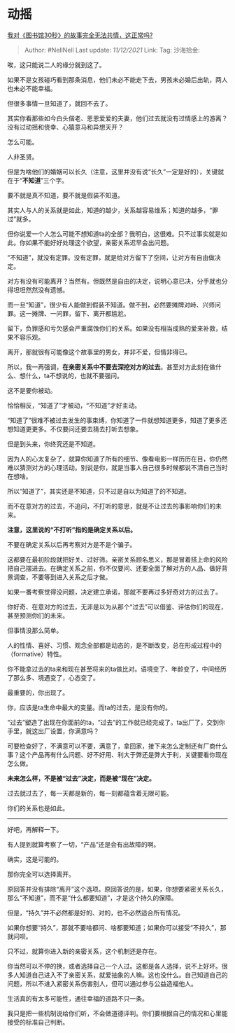 # 动摇

[我对《图书馆30秒》的故事完全无法共情，这正常吗?](https://www.zhihu.com/question/495836892/answer/2257159162)

> Author: #NellNell
> Last update: *11/12/2021*
> Link:
> Tag:
> 沙海拾金:

唉，这只能说二人的缘分就到这了。

如果不是女孩碰巧看到那条消息，他们未必不能走下去，男孩未必婚后出轨，两人也未必不能幸福。

但很多事情一旦知道了，就回不去了。

其实你看那些如今白头偕老、恩恩爱爱的夫妻，他们过去就没有过情感上的游离？没有过动摇和侥幸、心猿意马和异想天开？

怎么可能。

人非圣贤。

但是为啥他们的婚姻可以长久（注意，这里并没有说“长久”一定是好的），关键就在于“**不知道**”三个字。

要不就是真不知道，要不就是假装不知道。

其实人与人的关系就是如此，知道的越少，关系越容易维系；知道的越多，“罪过”就多。

但你说爱一个人怎么可能不想知道ta的全部？我明白，这很难。只不过事实就是如此。你如果不能好好处理这个欲望，亲密关系迟早会出问题。

“不知道”，就没有定罪。没有定罪，就是给对方留下了空间，让对方有自由做决定。

对方有没有可能离开？当然有。但既然是自由的决定，说明心意已决，分手就也分得坦坦然然没有遗憾。

而一旦“知道”，很少有人能做到假装不知道。做不到，必然要摊牌对峙、兴师问罪。这一摊牌、一问罪，留下、离开都尴尬。

留下，负罪感和亏欠感会严重腐蚀你们的关系。如果没有相当成熟的爱来补救，结果不容乐观。

离开，那就很有可能像这个故事里的男女，并非不爱，但情非得已。

所以，我一再强调，**在亲密关系中不要去深挖对方的过去**。甚至对方此刻在做什么、想什么，ta不想说的，也就不要强问。

这不是要你被动。

恰恰相反，“知道了”才被动，“不知道”才好主动。

“知道了”很难不被过去发生的事束缚，你知道了一件就想知道更多，知道了更多还想知道更更多。不仅要问还要去猜去打听去想象。

但是到头来，你终究还是不知道。

因为人的心太复杂了，就算你知道了所有的细节、像看电影一样历历在目，你仍然难以猜测对方的心理活动。别说是你，就是当事人自己很多时候都说不清自己当时在想啥。

所以“知道了”，其实还是不知道，只不过是自以为知道了的不知道。

而不在意对方的过去，不追问，不打听的意思，就是不让过去的事影响你们的未来。

**注意，这里说的“不打听”指的是确定关系以后。**

不要在确定关系以后再考察对方是不是个骗子。

这都要在最初阶段就把好关、过好筛。亲密关系顾名思义，那是冒着搭上命的风险把自己摆进去。在确定关系之前，你不仅要问、还要全面了解对方的人品、做好背景调查，不要等到进入关系之后才做。

如果一番考察觉得没问题，决定建立承诺，那就不要再过多好奇对方的过去了。

你好奇、在意对方的过去，无非是以为从那个“过去”可以借鉴、评估你们的现在，甚至预测你们的未来。

但事情没那么简单。

人的性情、喜好、习惯、观念全部都是动态的，是不断改变，总在形成过程中的（formative）特性。

你不能拿过去的ta来和现在甚至将来的ta做比对。语境变了、年龄变了，中间经历了那么多、境遇变了，心态变了。

最重要的，你出现了。

你，应该是ta生命中最大的变量。而ta的过去，是没有你的。

“过去”塑造了出现在你面前的ta，“过去”的工作就已经完成了。ta出厂了，交到你手里，就这出厂设置，你满意吗？

可要检查好了，不满意可以不要，满意了，拿回家，接下来怎么定制还有厂商什么事？这个产品再有什么问题、好不好用、利大于弊还是弊大于利，关键要看你现在怎么做。

**未来怎么样，不是被“过去”决定，而是被“现在”决定。**

过去就过去了，每一天都是新的，每一刻都蕴含着无限可能。

你们的关系也是如此。

---

好吧，再解释一下。

有人提到就算考察了一切，“产品”还是会有出故障的啊。

确实，这是可能的。

那你完全可以选择离开。

原回答并没有排除“离开”这个选项。原回答说的是，如果，你想要紧密关系长久，那么“不知道”，而不是“什么都要知道”，才是这个持久的保障。

但是，“持久”并不必然都是好的、对的，也不必然适合所有情况。

如果你想要“持久”，那就不要啥都问、啥都要知道；如果你可以接受“不持久”，那就问呗。

只不过，就算你进入新的亲密关系，这个机制还是存在。

你当然可以不停的换，或者选择自己一个人过。这都是各人选择，说不上好坏。很多人知道自己进入不了亲密关系，就爱抽象的人嘛。这也没什么。自己知道自己的问题，所以不进入紧密关系伤害别人，但可以通过参与公益造福他人。

生活真的有太多可能性，通往幸福的道路不只一条。

我只是把一些机制说给你们听，不会做道德评判。你们要根据自己的情况和心里能接受的标准自己判断。
